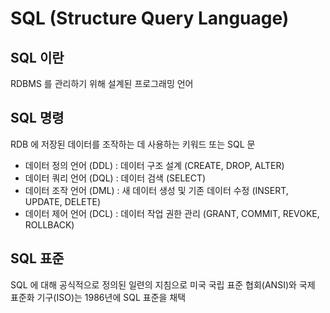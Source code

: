 # SQL (Structure Query Language)

## SQL 이란

RDBMS 를 관리하기 위해 설계된 프로그래밍 언어

## SQL 명령

RDB 에 저장된 데이터를 조작하는 데 사용하는 키워드 또는 SQL 문

- 데이터 정의 언어 (DDL) : 데이터 구조 설계 (CREATE, DROP, ALTER)
- 데이터 쿼리 언어 (DQL) : 데이터 검색 (SELECT)
- 데이터 조작 언어 (DML) : 새 데이터 생성 및 기존 데이터 수정 (INSERT, UPDATE, DELETE)
- 데이터 제어 언어 (DCL) : 데이터 작업 권한 관리 (GRANT, COMMIT, REVOKE, ROLLBACK)

## SQL 표준

SQL 에 대해 공식적으로 정의된 일련의 지침으로 미국 국립 표준 협회(ANSI)와 국제 표준화 기구(ISO)는 1986년에 SQL 표준을 채택
